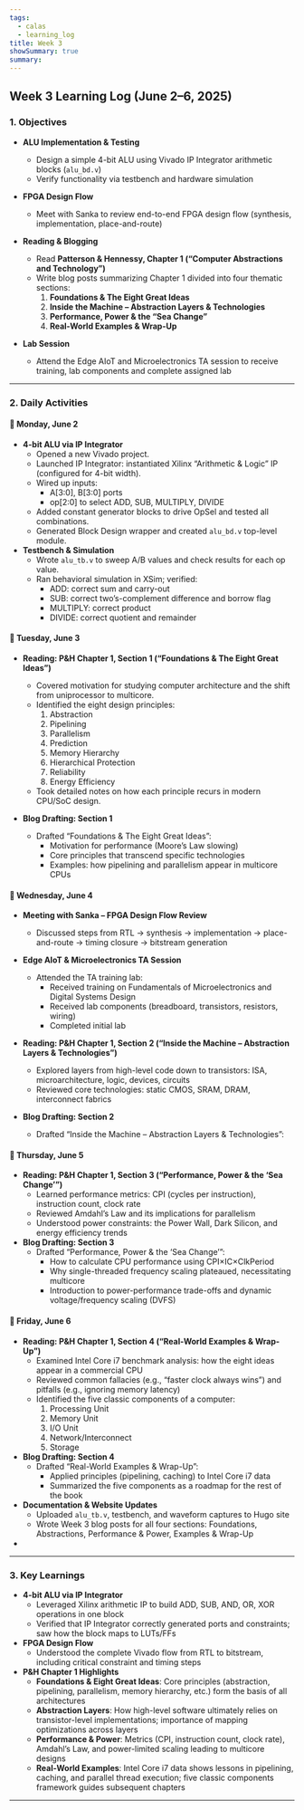 ```yaml
---
tags:
  - calas
  - learning_log
title: Week 3
showSummary: true
summary:
---
```

## Week 3 Learning Log (June 2–6, 2025)
### 1. Objectives
- **ALU Implementation & Testing**  
  - Design a simple 4-bit ALU using Vivado IP Integrator arithmetic blocks (`alu_bd.v`)  
  - Verify functionality via testbench and hardware simulation
- **FPGA Design Flow**  
  - Meet with Sanka to review end-to-end FPGA design flow (synthesis, implementation, place-and-route)

- **Reading & Blogging**  
  - Read **Patterson & Hennessy, Chapter 1 (“Computer Abstractions and Technology”)**  
  - Write blog posts summarizing Chapter 1 divided into four thematic sections:
    1. **Foundations & The Eight Great Ideas**  
    2. **Inside the Machine – Abstraction Layers & Technologies**  
    3. **Performance, Power & the “Sea Change”**  
    4. **Real-World Examples & Wrap-Up**
- **Lab Session**  
  - Attend the Edge AIoT and Microelectronics TA session to receive training, lab components and complete assigned lab

---

### 2. Daily Activities

#### 📅 Monday, June 2
- **4-bit ALU via IP Integrator**  
  - Opened a new Vivado project.  
  - Launched IP Integrator: instantiated Xilinx “Arithmetic & Logic” IP (configured for 4-bit width).  
  - Wired up inputs:  
    - A[3:0], B[3:0] ports  
    - op[2:0] to select ADD, SUB, MULTIPLY, DIVIDE  
  - Added constant generator blocks to drive OpSel and tested all combinations.  
  - Generated Block Design wrapper and created `alu_bd.v` top-level module.  
- **Testbench & Simulation**  
  - Wrote `alu_tb.v` to sweep A/B values and check results for each op value.  
  - Ran behavioral simulation in XSim; verified:  
    - ADD: correct sum and carry-out  
    - SUB: correct two’s-complement difference and borrow flag  
    - MULTIPLY: correct product
    - DIVIDE: correct quotient and remainder

#### 📅 Tuesday, June 3
- **Reading: P&H Chapter 1, Section 1 (“Foundations & The Eight Great Ideas”)**  
  - Covered motivation for studying computer architecture and the shift from uniprocessor to multicore. 
  - Identified the eight design principles:  
    1. Abstraction  
    2. Pipelining  
    3. Parallelism  
    4. Prediction  
    5. Memory Hierarchy  
    6. Hierarchical Protection  
    7. Reliability  
    8. Energy Efficiency  
  - Took detailed notes on how each principle recurs in modern CPU/SoC design.  

- **Blog Drafting: Section 1**  
  - Drafted “Foundations & The Eight Great Ideas”:  
    - Motivation for performance (Moore’s Law slowing)  
    - Core principles that transcend specific technologies  
    - Examples: how pipelining and parallelism appear in multicore CPUs

#### 📅 Wednesday, June 4
- **Meeting with Sanka – FPGA Design Flow Review**  
  - Discussed steps from RTL → synthesis → implementation → place-and-route → timing closure → bitstream generation  

- **Edge AIoT & Microelectronics TA Session**  
  - Attended the TA training lab:  
    - Received training on Fundamentals of Microelectronics and Digital Systems Design
    - Received lab components (breadboard, transistors, resistors, wiring)  
    - Completed initial lab
- **Reading: P&H Chapter 1, Section 2 (“Inside the Machine – Abstraction Layers & Technologies”)**  
  - Explored layers from high-level code down to transistors: ISA, microarchitecture, logic, devices, circuits  
  - Reviewed core technologies: static CMOS, SRAM, DRAM, interconnect fabrics  
- **Blog Drafting: Section 2**  
  - Drafted “Inside the Machine – Abstraction Layers & Technologies”:  

#### 📅 Thursday, June 5
- **Reading: P&H Chapter 1, Section 3 (“Performance, Power & the ‘Sea Change’”)**  
  - Learned performance metrics: CPI (cycles per instruction), instruction count, clock rate  
  - Reviewed Amdahl’s Law and its implications for parallelism  
  - Understood power constraints: the Power Wall, Dark Silicon, and energy efficiency trends  
- **Blog Drafting: Section 3**  
  - Drafted “Performance, Power & the ‘Sea Change’”:  
    - How to calculate CPU performance using CPI×IC×ClkPeriod  
    - Why single-threaded frequency scaling plateaued, necessitating multicore  
    - Introduction to power-performance trade-offs and dynamic voltage/frequency scaling (DVFS)

#### 📅 Friday, June 6
- **Reading: P&H Chapter 1, Section 4 (“Real-World Examples & Wrap-Up”)**  
  - Examined Intel Core i7 benchmark analysis: how the eight ideas appear in a commercial CPU  
  - Reviewed common fallacies (e.g., “faster clock always wins”) and pitfalls (e.g., ignoring memory latency)  
  - Identified the five classic components of a computer:  
    1. Processing Unit  
    2. Memory Unit  
    3. I/O Unit  
    4. Network/Interconnect  
    5. Storage  
- **Blog Drafting: Section 4**  
  - Drafted “Real-World Examples & Wrap-Up”:  
    - Applied principles (pipelining, caching) to Intel Core i7 data  
    - Summarized the five components as a roadmap for the rest of the book  
- **Documentation & Website Updates**  
  - Uploaded `alu_tb.v`, testbench, and waveform captures to Hugo site  
  - Wrote Week 3 blog posts for all four sections: Foundations, Abstractions, Performance & Power, Examples & Wrap-Up  
- 

---

### 3. Key Learnings
- **4-bit ALU via IP Integrator**  
  - Leveraged Xilinx arithmetic IP to build ADD, SUB, AND, OR, XOR operations in one block  
  - Verified that IP Integrator correctly generated ports and constraints; saw how the block maps to LUTs/FFs  
- **FPGA Design Flow**  
  - Understood the complete Vivado flow from RTL to bitstream, including critical constraint and timing steps  
- **P&H Chapter 1 Highlights**  
  - **Foundations & Eight Great Ideas**: Core principles (abstraction, pipelining, parallelism, memory hierarchy, etc.) form the basis of all architectures  
  - **Abstraction Layers**: How high-level software ultimately relies on transistor-level implementations; importance of mapping optimizations across layers  
  - **Performance & Power**: Metrics (CPI, instruction count, clock rate), Amdahl’s Law, and power-limited scaling leading to multicore designs  
  - **Real-World Examples**: Intel Core i7 data shows lessons in pipelining, caching, and parallel thread execution; five classic components framework guides subsequent chapters

---
